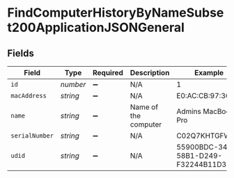 # FindComputerHistoryByNameSubset200ApplicationJSONGeneral


## Fields

| Field                                | Type                                 | Required                             | Description                          | Example                              |
| ------------------------------------ | ------------------------------------ | ------------------------------------ | ------------------------------------ | ------------------------------------ |
| `id`                                 | *number*                             | :heavy_minus_sign:                   | N/A                                  | 1                                    |
| `macAddress`                         | *string*                             | :heavy_minus_sign:                   | N/A                                  | E0:AC:CB:97:36:G4                    |
| `name`                               | *string*                             | :heavy_minus_sign:                   | Name of the computer                 | Admins MacBook Pro                   |
| `serialNumber`                       | *string*                             | :heavy_minus_sign:                   | N/A                                  | C02Q7KHTGFWF                         |
| `udid`                               | *string*                             | :heavy_minus_sign:                   | N/A                                  | 55900BDC-347C-58B1-D249-F32244B11D30 |